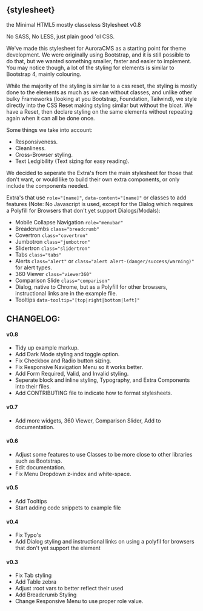 ## {stylesheet}

the Minimal HTML5 mostly classeless Stylesheet v0.8

No SASS, No LESS, just plain good 'ol CSS.

We've made this stylesheet for AuroraCMS as a starting point for theme development. We were originally using Bootstrap, and it is still possible to do that, but we wanted something smaller, faster and easier to implement. You may notice though, a lot of the styling for elements is similar to Bootstrap 4, mainly colouring.

While the majority of the styling is similar to a css reset, the styling is mostly done to the elements as much as we can without classes, and unlike other bulky Frameworks (looking at you Bootstrap, Foundation, Tailwind), we style directly into the CSS Reset making styling similar but without the bloat. We have a Reset, then declare styling on the same elements without repeating again when it can all be done once.

Some things we take into account:
- Responsiveness.
- Cleanliness.
- Cross-Browser styling.
- Text Ledgibility (Text sizing for easy reading).

We decided to seperate the Extra's from the main stylesheet for those that don't want, or would like to build their own extra components, or only include the components needed.

Extra's that use `role="[name]"`, `data-content="[name]"` or classes to add features (Note: No Javascript is used, except for the Dialog which requires a Polyfill for Browsers that don't yet support Dialogs/Modals):
- Mobile Collapse Navigation `role="menubar"`
- Breadcrumbs `class="breadcrumb"`
- Covertron `class="covertron"`
- Jumbotron `class="jumbotron"`
- Slidertron `class="slidertron"`
- Tabs `class="tabs"`
- Alerts `class="alert"` or `class="alert alert-(danger/success/warning)"` for alert types.
- 360 Viewer `class="viewer360"`
- Comparison Slide `class="comparison"`
- Dialog, native to Chrome, but as a Polyfill for other browsers, instructional links are in the example file.
- Tooltips `data-tooltip="[top|right|bottom|left]"`

## CHANGELOG:
#### v0.8
- Tidy up example markup.
- Add Dark Mode styling and toggle option.
- Fix Checkbox and Radio button sizing.
- Fix Responsive Navigation Menu so it works better.
- Add Form Required, Valid, and Invalid styling.
- Seperate block and inline styling, Typography, and Extra Components into their files.
- Add CONTRIBUTING file to indicate how to format stylesheets.

#### v0.7
- Add more widgets, 360 Viewer, Comparison Slider, Add to documentation.

#### v0.6
- Adjust some features to use Classes to be more close to other libraries such as Bootstrap.
- Edit documentation.
- Fix Menu Dropdown z-index and white-space.

#### v0.5
- Add Tooltips
- Start adding code snippets to example file

#### v0.4
- Fix Typo's
- Add Dialog styling and instructional links on using a polyfil for browsers that don't yet support the element

#### v0.3
- Fix Tab styling
- Add Table zebra
- Adjust :root vars to better reflect their used
- Add Breadcrumb Styling
- Change Responsive Menu to use proper role value.
